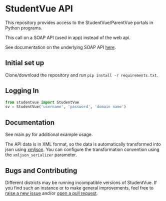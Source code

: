 # StudentVue API

This repository provides access to the StudentVue/ParentVue portals in Python programs.

This call on a SOAP API (used in app) instead of the web api.

See documentation on the underlying SOAP API [here](https://github.com/StudentVue/SOAPI-Docs).

## Initial set up
Clone/download the repository and run `pip install -r requirements.txt`.

## Logging In

```python
from studentvue import StudentVue
sv = StudentVue('username', 'password', 'domain name') 
```

## Documentation

See main.py for additional example usage.

The API data is in XML format, so the data is automatically transformed into json using [xmljson](https://github.com/sanand0/xmljson). You can configure the transformation convention using the `xmljson_serializer` parameter.

## Bugs and Contributing

Different districts may be running incompatible versions of StudentVue. If you find such an instance or to make general improvements, feel free to [raise a new issue](https://github.com/kajchang/StudentVue/issues/new) and/or [open a pull request](https://github.com/kajchang/StudentVue/compare).
